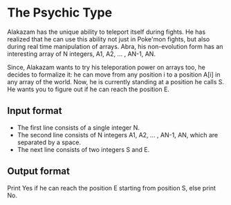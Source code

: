 # The Psychic Type

Alakazam has the unique ability to teleport itself during fights. He has realized that he can use this ability not just in Poke'mon fights, but also during real time manipulation of arrays. Abra, his non-evolution form has an interesting array of N integers, A1, A2, ... , AN-1, AN.

Since, Alakazam wants to try his teleporation power on arrays too, he decides to formalize it: he can move from any position i to a position A[i] in any array of the world. Now, he is currently standing at a position he calls S. He wants you to figure out if he can reach the position E.

## Input format

- The first line consists of a single integer N.
- The second line consists of N integers A1, A2, ... , AN-1, AN, which are separated by a space.
- The next line consists of two integers S and E.

## Output format

Print Yes if he can reach the position E starting from position S, else print No.
